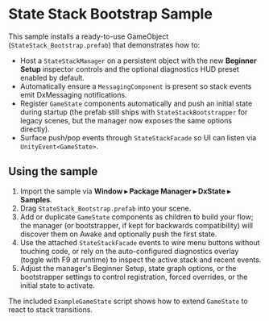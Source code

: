 # State Stack Bootstrap Sample

This sample installs a ready-to-use GameObject (`StateStack_Bootstrap.prefab`) that demonstrates how to:

- Host a `StateStackManager` on a persistent object with the new **Beginner Setup** inspector controls and the optional diagnostics HUD preset enabled by default.
- Automatically ensure a `MessagingComponent` is present so stack events emit DxMessaging notifications.
- Register `GameState` components automatically and push an initial state during startup (the prefab still ships with `StateStackBootstrapper` for legacy scenes, but the manager now exposes the same options directly).
- Surface push/pop events through `StateStackFacade` so UI can listen via `UnityEvent<GameState>`.

## Using the sample

1. Import the sample via **Window ▸ Package Manager ▸ DxState ▸ Samples**.
2. Drag `StateStack_Bootstrap.prefab` into your scene.
3. Add or duplicate `GameState` components as children to build your flow; the manager (or bootstrapper, if kept for backwards compatibility) will discover them on Awake and optionally push the first state.
4. Use the attached `StateStackFacade` events to wire menu buttons without touching code, or rely on the auto-configured diagnostics overlay (toggle with F9 at runtime) to inspect the active stack and recent events.
5. Adjust the manager's Beginner Setup, state graph options, or the bootstrapper settings to control registration, forced overrides, or the initial state to activate.

The included `ExampleGameState` script shows how to extend `GameState` to react to stack transitions.
